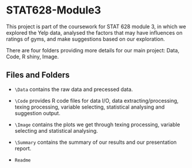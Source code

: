 # STAT628-Module3


This project is part of the coursework for STAT 628 module 3, in which we explored the Yelp data, analysed the factors that may have influences on ratings of gyms, and make suggestions based on our exploration.

There are four folders providing more details for our main project: Data, Code, R shiny, Image.


## Files and Folders
- `\Data` contains the raw data and precessed data.

- `\Code` provides R code files for data I/O, data extracting/processing, texing processing, variable selecting, statistical analysing and suggestion output.

- `\Image` contains the plots we get through texing processing, variable selecting and statistical analysing.

- `\Summary` contains the summary of our results and our presentation report.

- `Readme` 
